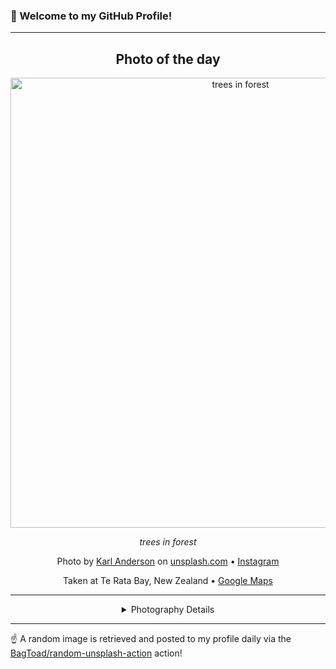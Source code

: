 ### 👋 Welcome to my GitHub Profile!

----
<div align="center">

## Photo of the day
  
  <a href="https://unsplash.com/photos/trees-in-forest-7zg5bnhm2X0"><img width="720" src="https://images.unsplash.com/photo-1541959833400-049d37f98ccd?crop=entropy&cs=tinysrgb&fit=max&fm=jpg&ixid=M3w1OTQ0OTd8MHwxfHJhbmRvbXx8fHx8fHx8fDE3MzczNTMzNjV8&ixlib=rb-4.0.3&q=80&w=1080" alt="trees in forest"></a>
  
  <em>trees in forest</em>
  
  <em></em>

  Photo by [Karl Anderson](null) on [unsplash.com](https://unsplash.com/) • [Instagram](https://instagram.com/karlkiwi90)
  
  Taken at Te Rata Bay, New Zealand • [Google Maps](https://www.google.com/maps/search/?api=1&query=-38.2429239,176.437709)
  
  ---
  
<details>
<summary>Photography Details</summary>
  
| Parameter     | Value |
| ------------- | ----- |
| Camera Model  | NIKON D3300 |
| Exposure Time | 1/60 |
| Aperture      | 4.0 |
| Focal Length  | 18.0 |
| ISO           | 400 |
| Location      | Te Rata Bay, New Zealand (New Zealand) |
| Coordinates   | Latitude -38.2429239, Longitude 176.437709 |

</details>

</div>

----

☝️ A random image is retrieved and posted to my profile daily via the [BagToad/random-unsplash-action](https://github.com/BagToad/random-unsplash-action) action!
